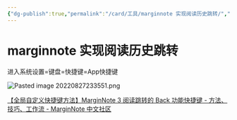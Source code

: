 ```yaml
---
{"dg-publish":true,"permalink":"/card/工具/marginnote 实现阅读历史跳转/","noteIcon":"2","created":"2022-08-27T23:34:09+08:00","updated":"2024-10-21T12:48:12+08:00"}
---
```



# marginnote 实现阅读历史跳转

进入系统设置=键盘=快捷键=App快捷键


![Pasted image 20220827233551.png](/img/user/attachs/Pasted%20image%2020220827233551.png)



[【全局自定义快捷键方法】MarginNote 3 阅读跳转的 Back 功能快捷键 - 方法、技巧、工作流 - MarginNote 中文社区](https://bbs.marginnote.cn/t/topic/1241)
